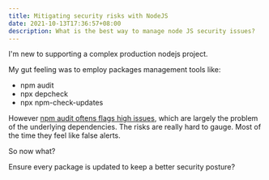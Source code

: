 ```yaml
---
title: Mitigating security risks with NodeJS
date: 2021-10-13T17:36:57+08:00
description: What is the best way to manage node JS security issues?
---
```


I'm new to supporting a complex production nodejs project.

My gut feeling was to employ packages management tools like:

* npm audit
* npx depcheck
* npx npm-check-updates

However [npm audit oftens flags high
issues](https://overreacted.io/npm-audit-broken-by-design/), which are largely
the problem of the underlying dependencies. The risks are really hard to gauge.
Most of the time they feel like false alerts.

So now what?

Ensure every package is updated to keep a better security posture?
